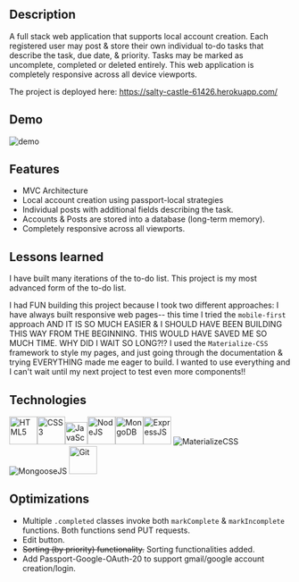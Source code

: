 ## Description
A full stack web application that supports local account creation. Each registered user may post & store their own individual to-do tasks that describe the task, due date, & priority. Tasks may be marked as uncomplete, completed or deleted entirely. This web application is completely responsive across all device viewports.

The project is deployed here: https://salty-castle-61426.herokuapp.com/

## Demo
![demo](todomvcauthdemo.gif)

## Features
* MVC Architecture
* Local account creation using passport-local strategies
* Individual posts with additional fields describing the task.
* Accounts & Posts are stored into a database (long-term memory).
* Completely responsive across all viewports.

## Lessons learned
I have built many iterations of the to-do list. This project is my most advanced form of the to-do list.

I had FUN building this project because I took two different approaches:
I have always built responsive web pages-- this time I tried the `mobile-first` approach AND IT IS SO MUCH EASIER & I SHOULD HAVE BEEN BUILDING THIS WAY FROM THE BEGINNING. THIS WOULD HAVE SAVED ME SO MUCH TIME. WHY DID I WAIT SO LONG?!?
I used the `Materialize-CSS` framework to style my pages, and just going through the documentation & trying EVERYTHING made me eager to build. I wanted to use everything and I can't wait until my next project to test even more components!!

## Technologies
<img src="https://profilinator.rishav.dev/skills-assets/html5-original-wordmark.svg" alt="HTML5" height="50" /><img src="https://profilinator.rishav.dev/skills-assets/css3-original-wordmark.svg" alt="CSS3" height="50" /><img src="https://profilinator.rishav.dev/skills-assets/javascript-original.svg" alt="JavaScript" height="40" /><img src="https://profilinator.rishav.dev/skills-assets/nodejs-original-wordmark.svg" alt="NodeJS" height="50" /><img src="https://profilinator.rishav.dev/skills-assets/mongodb-original-wordmark.svg" alt="MongoDB" height="50" /><img src="https://profilinator.rishav.dev/skills-assets/express-original-wordmark.svg" alt="ExpressJS" height="50" />
<img src="https://img.shields.io/badge/Materialize--CSS-ee6e73?style=for-the-badge&logoColor=white" alt="MaterializeCSS"/>
<img src="https://img.shields.io/badge/Mongoose.js-8A0403?style=for-the-badge&logoColor=white" alt="MongooseJS"/>
<img src="https://profilinator.rishav.dev/skills-assets/git-scm-icon.svg" alt="Git" height="50" />

## Optimizations
* Multiple `.completed` classes invoke both `markComplete` & `markIncomplete` functions. Both functions send PUT requests.
* Edit button.
* ~~Sorting (by priority) functionality.~~ Sorting functionalities added.
* Add Passport-Google-OAuth-20 to support gmail/google account creation/login.
